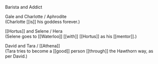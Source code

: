 Barista and Addict  
  
Gale and Charlotte / Aphrodite  
(Charlotte [[is]] his goddess forever.)  
  
[[Hortus]] and Selene / Hera  
(Selene goes to [[Waterloo]] [[with]] [[Hortus]] as his [[mentor]].)  
  
David and Tara / [[Athena]]  
(Tara tries to become a [[good]] person [[through]] the Hawthorn way, as per David.)